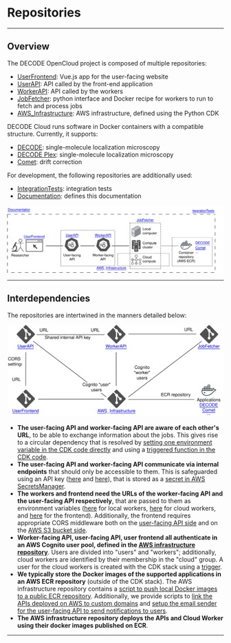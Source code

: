 # Repositories

---

## Overview
The DECODE OpenCloud project is composed of multiple repositories:

* [UserFrontend](https://github.com/ries-lab/DECODE_Cloud_UserFrontend): Vue.js app for the user-facing website
* [UserAPI](https://github.com/ries-lab/DECODE_Cloud_UserAPI): API called by the front-end application
* [WorkerAPI](https://github.com/ries-lab/DECODE_Cloud_WorkerAPI): API called by the workers
* [JobFetcher](https://github.com/ries-lab/DECODE_Cloud_JobFetcher): python interface and Docker recipe for workers to run to fetch and process jobs
* [AWS_Infrastructure](https://github.com/ries-lab/DECODE_AWS_Infrastructure): AWS infrastructure, defined using the Python CDK

DECODE Cloud runs software in Docker containers with a compatible structure.
Currently, it supports:

* [DECODE](https://github.com/ries-lab/DECODE_Internal/tree/dockerfile_stable): single-molecule localization microscopy
* [DECODE Plex](https://github.com/ries-lab/DECODE_Internal/tree/future/dockerfile): single-molecule localization microscopy
* [Comet](https://github.com/ries-lab/Comet): drift correction

For development, the following repositories are additionally used:

* [IntegrationTests](https://github.com/ries-lab/DECODE_Cloud_IntegrationTests): integration tests
* [Documentation](https://github.com/ries-lab/DECODE_Cloud_Documentation): defines this documentation

![](./graphics/repos_overview.drawio.svg)

---

## Interdependencies
The repositories are intertwined in the manners detailed below:

![](./graphics/repos_dependencies.drawio.svg)

* **The user-facing API and worker-facing API are aware of each other's URL**, to be able to exchange information about the jobs.
  This gives rise to a circular dependency that is resolved by [setting one environment variable in the CDK code directly](https://github.com/ries-lab/DECODE_AWS_Infrastructure/blob/main/stack/apis/infrastructure.py) and using a [triggered function in the CDK code](https://github.com/ries-lab/DECODE_AWS_Infrastructure/tree/main/stack/apis/runtime/api_trigger).
* **The user-facing API and worker-facing API communicate via internal endpoints** that should only be accessible to them.
  This is safeguarded using an API key ([here](https://github.com/ries-lab/DECODE_Cloud_UserAPI/blob/main/api/dependencies.py) and [here](https://github.com/ries-lab/DECODE_Cloud_WorkerAPI/blob/main/workerfacing_api/dependencies.py)), that is stored as a [secret in AWS SecretsManager](https://github.com/ries-lab/DECODE_AWS_Infrastructure/blob/main/stack/apis/infrastructure.py).
* **The workers and frontend need the URLs of the worker-facing API and the user-facing API respectively**, that are passed to them as environment variables ([here](https://github.com/ries-lab/DECODE_Cloud_JobFetcher/blob/main/.env.example) for local workers, [here](https://github.com/ries-lab/DECODE_AWS_Infrastructure/blob/main/stack/worker/infrastructure.py) for cloud workers, and [here](https://github.com/ries-lab/DECODE_Cloud_UserFrontend/blob/main/src/main.js) for the frontend).
  Additionally, the frontend requires appropriate CORS middleware both on the [user-facing API side](https://github.com/ries-lab/DECODE_Cloud_UserAPI/blob/main/api/main.py) and on the [AWS S3 bucket side](https://github.com/ries-lab/DECODE_AWS_Infrastructure/blob/main/stack/data/infrastructure.py).
* **Worker-facing API, user-facing API, user frontend all authenticate in an AWS Cognito user pool, defined in the [AWS infrastructure repository](https://github.com/ries-lab/DECODE_AWS_Infrastructure/blob/main/stack/apis/infrastructure.py)**.
  Users are divided into "users" and "workers"; additionally, cloud workers are identified by their membership in the "cloud" group.
  A user for the cloud workers is created with the CDK stack using a [trigger](https://github.com/ries-lab/DECODE_AWS_Infrastructure/tree/main/stack/apis/runtime/cognito_worker_user_trigger).
* **We typically store the Docker images of the supported applications in an AWS ECR repository** (outside of the CDK stack).
  The AWS infrastructure repository contains a [script to push local Docker images to a public ECR repository](https://github.com/ries-lab/DECODE_AWS_Infrastructure/blob/main/scripts/push_local_dockerimage.py).
  Additionally, we provide scripts to [link the APIs deployed on AWS to custom domains](https://github.com/ries-lab/DECODE_AWS_Infrastructure/blob/main/scripts/link_custom_domain.py) and [setup the email sender for the user-facing API to send notifications to users](https://github.com/ries-lab/DECODE_AWS_Infrastructure/blob/main/scripts/link_email_sender.py).
* **The AWS infrastructure repository deploys the APIs and Cloud Worker using their docker images published on ECR**.

---
